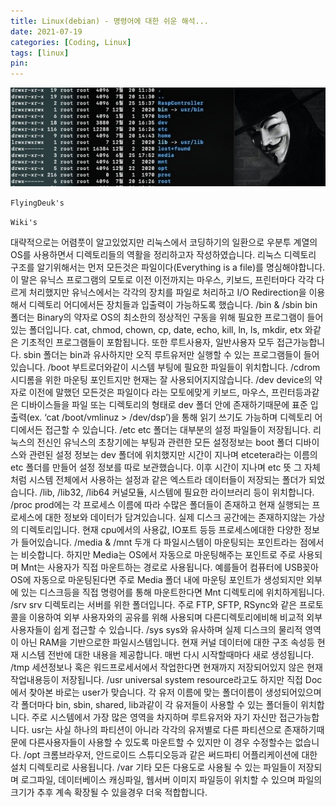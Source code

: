 ```yaml
---
title: Linux(debian) - 명령어에 대한 쉬운 해석...
date: 2021-07-19
categories: [Coding, Linux]
tags: [linux]
pin:
---
```


![command](/img/coding/linux/command.jpg)

`FlyingDeuk's`
>

`Wiki's`
>
대략적으로는 어렴풋이 알고있었지만 리눅스에서 코딩하기의 일환으로 우분투 계열의 OS를 사용하면서 디렉토리들의 역활을 정리하고자 작성하였습니다.
리눅스 디렉토리 구조를 알기위해서는 먼저 모든것은 파일이다(Everything is a file)를 명심해야합니다. 이 말은 유닉스 프로그램의 모토로 이전 이전까지는 마우스, 키보드, 프린터마다 각각 다르게 처리했지만 유닉스에서는 각각의 장치를 파일로 처리하고 I/O Redirection을 이용해서 디렉토리 어디에서든 장치들과 입출력이 가능하도록 했습니다.
/bin & /sbin
bin폴더는 Binary의 약자로 OS의 최소한의 정상적인 구동을 위해 필요한 프로그램이 들어있는 폴더입니다. cat, chmod, chown, cp, date, echo, kill, ln, ls, mkdir, etx 와같은 기초적인 프로그램들이 포함됩니다. 또한 루트사용자, 일반사용자 모두 접근가능합니다.
sbin 폴더는 bin과 유사하지만 오직 루트유저만 실행할 수 있는 프로그램들이 들어있습니다.
/boot
부트로더와같이 시스템 부팅에 필요한 파일들이 위치합니다.
/cdrom
시디롬을 위한 마운팅 포인트지만 현재는 잘 사용되어지지않습니다.
/dev
device의 약자로 이전에 말했던 모든것은 파일이다 라는 모토에맞게 키보드, 마우스, 프린터등과같은 디바이스들을 파일 또는 디렉토리의 형태로 dev 폴더 안에 존재하기때문에 표준 입출력(ex. ‘cat /boot/vmlinuz > /dev/dsp’)을 통해 읽기 쓰기도 가능하며 디렉토리 어디에서든 접근할 수 있습니다.
/etc
etc 폴더는 대부분의 설정 파일들이 저장됩니다. 리눅스의 전신인 유닉스의 초창기에는 부팅과 관련한 모든 설정정보는 boot 폴더 디바이스와 관련된 설정 정보는 dev 폴더에 위치했지만 시간이 지나며 etcetera라는 이름의 etc 폴더를 만들어 설정 정보를 따로 보관했습니다. 이후 시간이 지나며 etc 뜻 그 자체처럼 시스템 전체에서 사용하는 설정과 같은 엑스트라 데이터들이 저장되는 폴더가 되었습니다.
/lib, /lib32, /lib64
커널모듈, 시스템에 필요한 라이브러리 등이 위치합니다.
/proc
prod에는 각 프로세스 이름에 따라 수많은 폴더들이 존재하고 현재 실행되는 프로세스에 대한 정보와 데이터가 담겨있습니다. 실제 디스크 공간에는 존재하지않는 가상의 디렉토리입니다. 현재 cpu에서의 사용값, IO포트 등등 프로세스에대한 다양한 정보가 들어있습니다.
/media & /mnt
두개 다 파일시스템이 마운팅되는 포인트라는 점에서는 비슷합니다. 하지만 Media는 OS에서 자동으로 마운팅해주는 포인트로 주로 사용되며 Mnt는 사용자가 직접 마운트하는 경로로 사용됩니다. 예를들어 컴퓨터에 USB꽂아 OS에 자동으로 마운팅된다면 주로 Media 폴더 내에 마운팅 포인트가 생성되지만 외부에 있는 디스크등을 직접 명령어를 통해 마운트한다면 Mnt 디렉토리에 위치하게됩니다.
/srv
srv 디렉토리는 서버를 위한 폴더입니다. 주로 FTP, SFTP, RSync와 같은 프로토콜을 이용하여 외부 사용자와의 공유를 위해 사용되며 다른디렉토리에비해 비교적 외부 사용자들이 쉽게 접근할 수 있습니다.
/sys
sys와 유사하며 실제 디스크의 물리적 영역이 아닌 RAM을 기반으로한 파일시스템입니다. 현재 커널 데이터에 대한 구조 속성등 현재 시스템 전반에 대한 내용을 제공합니다. 매번 다시 시작할때마다 새로 생성됩니다.
/tmp
세션정보나 혹은 워드프로세서에서 작업한다면 현재까지 저장되어있지 않은 현재 작업내용등이 저장됩니다.
/usr
universal system resource라고도 하지만 직접 Doc에서 찾아본 바로는 user가 맞습니다. 각 유저 이름에 맞는 폴더이름이 생성되어있으며 각 폴더마다 bin, sbin, shared, lib과같이 각 유저들이 사용할 수 있는 폴더들이 위치합니다. 주로 시스템에서 가장 많은 영역을 차지하며 루트유저와 자기 자신만 접근가능합니다. usr는 사실 하나의 파티션이 아니라 각각의 유저별로 다른 파티션으로 존재하기때문에 다른사용자들이 사용할 수 있도록 마운트할 수 있지만 이 경우 수정할수는 없습니다.
/opt
크롬브라우저, 안드로이드 스튜디오등과 같은 써드파티 어플리케이션에 대한 설치 디렉토리로 사용됩니다.
/var
기타 모든 다용도로 사용될 수 있는 파일들이 저장되며 로그파일, 데이터베이스 캐싱파일, 웹서버 이미지 파일등이 위치할 수 있으며 파일의 크기가 추후 계속 확장될 수 있을경우 더욱 적합합니다.
